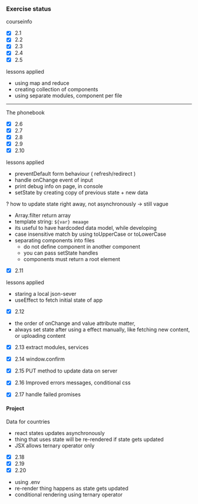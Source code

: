 ### Exercise status

courseinfo 
- [x] 2.1
- [x] 2.2 
- [x] 2.3
- [x] 2.4 
- [x] 2.5

lessons applied 
- using map and reduce
- creating collection of components 
- using separate modules, component per file

---

The phonebook
- [x] 2.6
- [x] 2.7
- [x] 2.8
- [x] 2.9
- [x] 2.10

lessons applied 
- preventDefault form behaviour ( refresh/redirect )
- handle onChange event of input 
- print debug info on page, in console
- setState by creating copy of previous state + new data

? how to update state right away, not asynchronously -> still vague

- Array.filter return array
- template string: `${var} meaage `
- its useful to have hardcoded data model, while developing
- case insensitive match by using toUpperCase or toLowerCase
- separating components into files 
    - do not define component in another component
    - you can pass setState handles
    - components must return a root element 

- [x] 2.11

lessons applied
- staring a local json-sever 
- useEffect to fetch initial state of app


- [x] 2.12

- the order of onChange and value attribute matter, 
- always set state after using a effect manually, like fetching new content, 
or uploading content

- [x] 2.13 extract modules, services

- [x] 2.14 window.confirm
- [x] 2.15 PUT method to update data on server 
- [x] 2.16 Improved errors messages, conditional css 
- [x] 2.17 handle failed promises

#### Project 
Data for countries

- react states updates asynchronously
- thing that uses state will be re-rendered if state gets updated
- JSX allows ternary operator only

- [x] 2.18
- [x] 2.19
- [x] 2.20

- using .env 
- re-render thing happens as state gets updated
- conditional rendering using ternary operator
